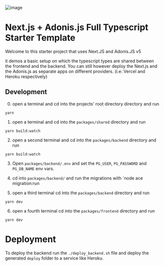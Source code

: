 ![image](https://user-images.githubusercontent.com/8585011/109405409-14023b80-794f-11eb-95bc-b58f7a8e572a.png)

# Next.js + Adonis.js Full Typescript Starter Template

Welcome to this starter project that uses Next.JS and Adonis.JS v5

it demos a basic setup on which the typescript types are shared between the frontend and the backend.
You can still however deploy the Next.js and the Adonis.js as separate apps on different providers. (i.e: Vercel and Heroku respectively)



## Development 
0. open a terminal and cd into the projects' root directory directory and run 
```
yarn
```

1. open a terminal and cd into the `packages/shared` directory and run 
```
yarn build:watch
```

2. open a second terminal and  cd into the `packages/backend` directory and run 
```
yarn build:watch
```

3. Open `packages/backend/.env` and set the `PG_USER`, `PG_PASSWORD` and `PG_DB_NAME` env vars.

4. cd into `packages/backend/` and run the migrations with `node ace migration:run

5. open a third terminal cd into the `packages/backend` directory and run 
```
yarn dev
```

6. open a fourth terminal cd into the `packages/frontend` directory and run 
```
yarn dev
```

# Deployment
To deploy the backend run the `./deploy_backend.sh` file and deploy the generated `deploy` folder to a service like Heroku. 



